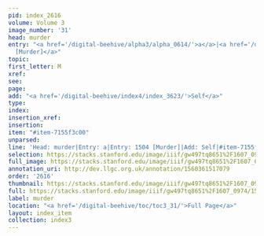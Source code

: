 ```yaml
---
pid: index_2616
volume: Volume 3
image_number: '31'
head: murder
entry: "<a href='/digital-beehive/alpha3/alpha_0614/'>a</a>|<a href='/digital-beehive/toc/toc2_294/'>1504
  [Murder]</a>"
topic: 
first_letter: M
xref: 
see: 
page: 
add: "<a href='/digital-beehive/index4/index_3623/'>Self</a>"
type: 
index: 
insertion_xref: 
insertion: 
item: "#item-7155f3c00"
unparsed: 
line: 'Head: murder|Entry: a|Entry: 1504 [Murder]|Add: Self|#item-7155f3c00'
selection: https://stacks.stanford.edu/image/iiif/gw497tq8651%2F1607_0974/1551,1572,557,191/full/0/default.jpg
full_image: https://stacks.stanford.edu/image/iiif/gw497tq8651%2F1607_0974/full/full/0/default.jpg
annotation_uri: http://dev.llgc.org.uk/annotation/1560361517079
order: '2616'
thumbnail: https://stacks.stanford.edu/image/iiif/gw497tq8651%2F1607_0974/1551,1572,557,191/150,/0/default.jpg
full: https://stacks.stanford.edu/image/iiif/gw497tq8651%2F1607_0974/1551,1572,557,191/full/0/default.jpg
label: murder
location: "<a href='/digital-beehive/toc/toc3_31/'>Full Page</a>"
layout: index_item
collection: index3
---
```

